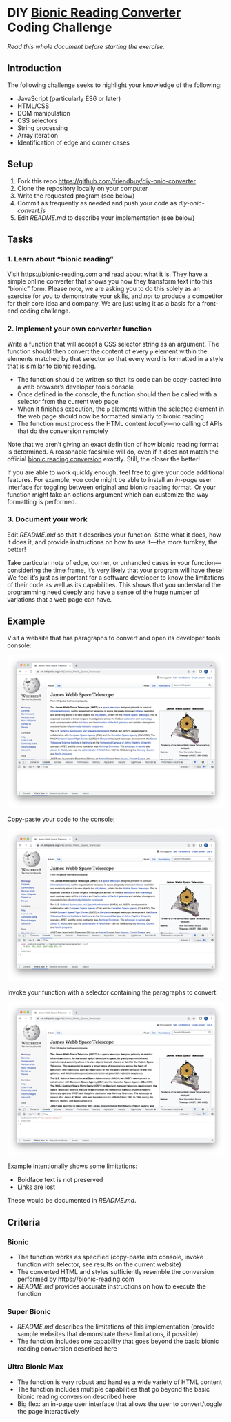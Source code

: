 # DIY [Bionic Reading Converter](https://bionic-reading.com) Coding Challenge

_Read this whole document before starting the exercise._

## Introduction
The following challenge seeks to highlight your knowledge of the following:
* JavaScript (particularly ES6 or later)
* HTML/CSS
* DOM manipulation
* CSS selectors
* String processing
* Array iteration
* Identification of edge and corner cases

## Setup
1. Fork this repo https://github.com/friendbuy/diy-onic-converter
2. Clone the repository locally on your computer
3. Write the requested program (see below)
4. Commit as frequently as needed and push your code as _diy-onic-convert.js_
5. Edit _README.md_ to describe your implementation (see below)

## Tasks

### 1. Learn about “bionic reading”
Visit https://bionic-reading.com and read about what it is. They have a simple online converter that shows you how they transform text into this “bionic” form. Please note, we are asking you to do this solely as an exercise for you to demonstrate your skills, and _not_ to produce a competitor for their core idea and company. We are just using it as a basis for a front-end coding challenge.

### 2. Implement your own converter function
Write a function that will accept a CSS selector string as an argument. The function should then convert the content of every `p` element within the elements matched by that selector so that every word is formatted in a style that is similar to bionic reading.

* The function should be written so that its code can be copy-pasted into a web browser’s developer tools console
* Once defined in the console, the function should then be called with a selector from the current web page
* When it finishes execution, the `p` elements within the selected element in the web page should now be formatted similarly to bionic reading
* The function must process the HTML content _locally_—no calling of APIs that do the conversion remotely

Note that we aren’t giving an exact definition of how bionic reading format is determined. A reasonable facsimile will do, even if it does not match the official [bionic reading conversion](https://api.bionic-reading.com/convert/) exactly. Still, the closer the better!

If you are able to work quickly enough, feel free to give your code additional features. For example, you code might be able to install an _in-page_ user interface for toggling between original and bionic reading format. Or your function might take an options argument which can customize the way formatting is performed.

### 3. Document your work
Edit _README.md_ so that it describes your function. State what it does, how it does it, and provide instructions on how to use it—the more turnkey, the better!

Take particular note of edge, corner, or unhandled cases in your function—considering the time frame, it’s very likely that your program will have these! We feel it’s just as important for a software developer to know the limitations of their code as well as its capabilities. This shows that you understand the programming need deeply and have a sense of the huge number of variations that a web page can have.

## Example
Visit a website that has paragraphs to convert and open its developer tools console:

![Web site before](./images/before.png)

Copy-paste your code to the console:

![Web site during](./images/during.png)

Invoke your function with a selector containing the paragraphs to convert:

![Web site after](./images/after.png)

Example intentionally shows some limitations:
* Boldface text is not preserved
* Links are lost

These would be documented in _README.md_.

## Criteria

### Bionic
* The function works as specified (copy-paste into console, invoke function with selector, see results on the current website)
* The converted HTML and styles sufficiently resemble the conversion performed by https://bionic-reading.com
* _README.md_ provides accurate instructions on how to execute the function

### Super Bionic
* _README.md_ describes the limitations of this implementation (provide sample websites that demonstrate these limitations, if possible)
* The function includes one capability that goes beyond the basic bionic reading conversion described here

### Ultra Bionic Max
* The function is very robust and handles a wide variety of HTML content
* The function includes multiple capabilities that go beyond the basic bionic reading conversion described here
* Big flex: an in-page user interface that allows the user to convert/toggle the page interactively

